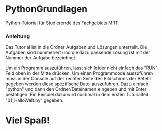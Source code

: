 # PythonGrundlagen

Python-Tutorial für Studierende des Fachgebiets MRT

### Anleitung

Das Tutorial ist in die Ordner Aufgaben und Lösungen unterteilt. Die Aufgaben sind nummeriert und die dazu passende Lösung ist mit der Nummer der Aufgabe bezeichnet.

Um ein Programm auszuführen, lässt sich leider nicht einfach das "RUN" Feld oben in der Mitte drücken. Um einen Programmcode auszuführen muss in der Console auf der rechten Seite des Bildschirms der Befehl gegeben werden diese spezifische Datei auszuführen. Dazu einfach "python" und dann den Ordner/Dateinamen eingeben und mit Enter bestätigen. Ein Beispiel dazu wird nochmal in dem ersten Tutorialteil "01_HalloWelt.py" gegeben. 

# Viel Spaß!


